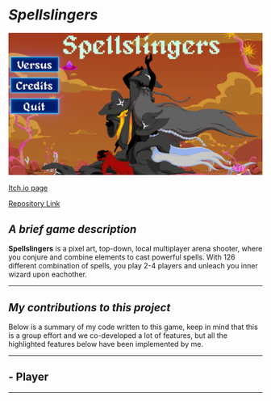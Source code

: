 # *Spellslingers*

![Spellslingers Menu](/SpellSlingers/Images/SpellSlingers_Menu.png)   

[Itch.io page](https://yrgo-game-creator.itch.io/spellslingers)   

[Repository Link](https://github.com/jheden/Spellslingers)   

## *A brief game description*  

**Spellslingers** is a pixel art, top-down, local multiplayer arena shooter, where you conjure and combine elements to cast powerful spells. With 126 different combination of spells, you play 2-4 players and unleach you inner wizard upon eachother.   

---  

## *My contributions to this project*  

Below is a summary of my code written to this game, keep in mind that this is a group effort and we co-developed a lot of features, but all the highlighted features below have been implemented by me.   

---  

## - Player  


---  
